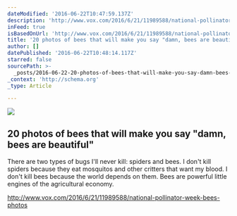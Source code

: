 ```yaml
---
dateModified: '2016-06-22T10:47:59.137Z'
description: 'http://www.vox.com/2016/6/21/11989588/national-pollinator-week-bees-photos'
inFeed: true
isBasedOnUrl: 'http://www.vox.com/2016/6/21/11989588/national-pollinator-week-bees-photos'
title: '20 photos of bees that will make you say "damn, bees are beautiful"'
author: []
datePublished: '2016-06-22T10:48:14.117Z'
starred: false
sourcePath: >-
  _posts/2016-06-22-20-photos-of-bees-that-will-make-you-say-damn-bees-are-bea.md
_context: 'http://schema.org'
_type: Article

---
```

<article style=""><img src="https://imgflo.herokuapp.com/graph/vahj1ThiexotieMo/a1083acc12991ab50eb0365ec9ce3204/croprotate.jpg?cropheight=1056&amp;cropwidth=2048&amp;degrees=0&amp;input=https://cdn2.vox-cdn.com/thumbor/tj8NmEIxUUDNd4a9XszVtKaKg-0=/cdn0.vox-cdn.com/uploads/chorus_asset/file/6683683/8297611555_ec9b3493af_k.jpg&amp;x=0&amp;y=0" /><h1>20 photos of bees that will make you say "damn, bees are beautiful"</h1><p>There are two types of bugs I'll never kill: spiders and bees. I don't kill spiders because they eat mosquitos and other critters that want my blood. I don't kill bees because the world depends on them. Bees are powerful little engines of the agricultural economy.</p></article>

http://www.vox.com/2016/6/21/11989588/national-pollinator-week-bees-photos
